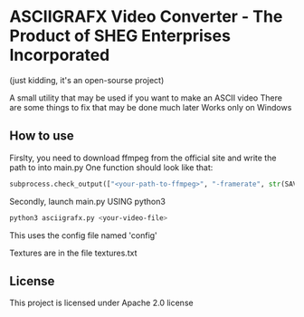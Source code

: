 # ASCIIGRAFX Video Converter - The Product of SHEG Enterprises Incorporated

(just kidding, it's an open-sourse project)

A small utility that may be used if you want to make an ASCII video
There are some things to fix that may be done much later
Works only on Windows

## How to use

Firslty, you need to download ffmpeg from the official site and write the path to into main.py
One function should look like that:

```python
subprocess.check_output(["<your-path-to-ffmpeg>", "-framerate", str(SAVING_FRAMES_PER_SECOND), "-i", f"{os.getcwd()}/processed/%07d.jpg", f"{video_file}-processed.mp4"])
```

Secondly, launch main.py USING python3

```bash
python3 asciigrafx.py <your-video-file>
```

This uses the config file named 'config'

Textures are in the file textures.txt

## License

This project is licensed under Apache 2.0 license
